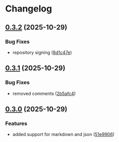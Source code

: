 # Changelog

## [0.3.2](https://github.com/jpwol/thorn-vscode-theme/compare/v0.3.1...v0.3.2) (2025-10-29)


### Bug Fixes

* repository signing ([8d1c47e](https://github.com/jpwol/thorn-vscode-theme/commit/8d1c47ea2c90d2824cfd0e9dac7eb295a99f8fcf))

## [0.3.1](https://github.com/jpwol/thorn-vscode-theme/compare/v0.3.0...v0.3.1) (2025-10-29)


### Bug Fixes

* removed comments ([2b5afc4](https://github.com/jpwol/thorn-vscode-theme/commit/2b5afc401e3d32a77381e0c6f25cd4c087926b55))

## [0.3.0](https://github.com/jpwol/thorn-vscode-theme/compare/v0.2.1...v0.3.0) (2025-10-29)


### Features

* added support for markdown and json ([51e9906](https://github.com/jpwol/thorn-vscode-theme/commit/51e9906a7f34e7511a6e6ea046887cf736a950e1))

